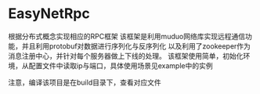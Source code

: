 # EasyNetRpc
根据分布式概念实现相应的RPC框架
该框架是利用muduo网络库实现远程通信功能，并且利用protobuf对数据进行序列化与反序列化
以及利用了zookeeper作为消息注册中心，并针对每个服务器做上下线的处理。
该框架使用简单，初始化环境，从配置文件中读取ip与端口，具体使用场景见example中的实例

注意，编译该项目是在build目录下，查看对应文件
